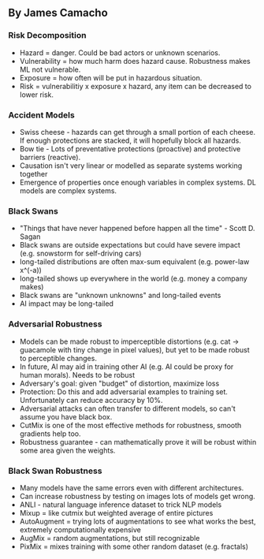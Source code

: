 ## By James Camacho
### Risk Decomposition
- Hazard = danger. Could be bad actors or unknown scenarios.
- Vulnerability = how much harm does hazard cause. Robustness makes ML not vulnerable.
- Exposure = how often will be put in hazardous situation.
- Risk = vulnerabilitiy x exposure x hazard, any item can be decreased to lower risk.

### Accident Models
- Swiss cheese - hazards can get through a small portion of each cheese. If enough protections are stacked, it will hopefully block all hazards.
- Bow tie - Lots of preventative protections (proactive) and protective barriers (reactive).
- Causation isn't very linear or modelled as separate systems working together
- Emergence of properties once enough variables in complex systems. DL models are complex systems.
### Black Swans
- "Things that have never happened before happen all the time" - Scott D. Sagan
- Black swans are outside expectations but could have severe impact (e.g. snowstorm for self-driving cars)
- long-tailed distributions are often max-sum equivalent (e.g. power-law x^(-a))
- long-tailed shows up everywhere in the world (e.g. money a company makes)
- Black swans are "unknown unknowns" and long-tailed events
- AI impact may be long-tailed
### Adversarial Robustness
- Models can be made robust to imperceptible distortions (e.g. cat -> guacamole with tiny change in pixel values), but yet to be made robust to perceptible changes.
- In future, AI may aid in training other AI (e.g. AI could be proxy for human morals). Needs to be robust
- Adversary's goal: given "budget" of distortion, maximize loss
- Protection: Do this and add adversarial examples to training set. Unfortunately can reduce accuracy by 10%.
- Adversarial attacks can often transfer to different models, so can't assume you have black box.
- CutMix is one of the most effective methods for robustness, smooth gradients help too.
- Robustness guarantee - can mathematically prove it will be robust within some area given the weights.
### Black Swan Robustness
- Many models have the same errors even with different architectures.
- Can increase robustness by testing on images lots of models get wrong.
- ANLI - natural language inference dataset to trick NLP models
- Mixup = like cutmix but weighted average of entire pictures
- AutoAugment = trying lots of augmentations to see what works the best, extremely computationally expensive
- AugMix = random augmentations, but still recognizable
- PixMix = mixes training with some other random dataset (e.g. fractals)